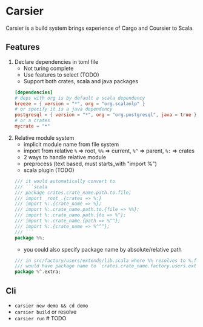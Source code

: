 Carsier
========
Carsier is a build system brings experience of Cargo and Coursier to Scala.

Features
--------
1. Declare dependencies in toml file
    - Not turing complete
    - Use features to select (TODO)
    - Support both crates, scala and java packages
    ```toml
    [dependencies]
    # deps with org is by default a scala dependency
    breeze = { version = "*", org = "org.scalanlp" }
    # or specify it is a java dependency
    postgresql = { version = "*", org = "org.postgresql", java = true }
    # or a crates
    mycrate = "*"
    ```
2. Relative module system
    * implicit module name from file system
    * import from relative `%` => root, `%%` => current, `%^` => parent, `%:` => crates
    * 2 ways to handle relative module
    * preprocess (text based, must starts_with "import %")
    * scala plugin (TODO)
    ````scala
    /// it would automatically convert to
    /// ```scala
    /// package crates.crate_name.path.to.file;
    /// import _root_.{crates => %:}
    /// import %:.{crate_name => %};
    /// import %:.crate_name.path.to.{file => %%};
    /// import %:.crate_name.path.{to => %^};
    /// import %:.crate_name.{path => %^^};
    /// import %:.{crate_name => %^^^};
    /// ```
    package %%;
    ````
    * you could also specify package name by absolute/relative path
    ```scala
    /// in src/factory/users/extends/lib.scala where %% resolves to %.factory.extends
    /// would have package name to `crates.crate_name.factory.users.extra`
    package %^.extra;
    ```

Cli
------
* `carsier new demo && cd demo`
* `carsier build` or resolve
* `carsier run` # TODO
